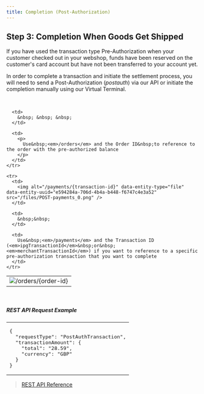 ```yaml
---
title: Completion (Post-Authorization)
---
```


## Step 3: Completion When Goods Get Shipped

If you have used the transaction type Pre-Authorization when your customer checked out in your webshop, funds have been reserved on the customer's card account but have not been transferred to your account yet.

In order to complete a transaction and initiate the settlement process, you will need to send a Post-Authorization (_postauth_) via our API or initiate the completion manually using our Virtual Terminal.

&nbsp;

<table>
  <tbody>
    <tr>
      <td>
        <img alt="/orders/{order-id}" data-align="left" data-entity-type="file" data-entity-uuid="e0a54d19-c669-477a-a300-23fd1e897dd0" src="/files/POST-orders.png" />
      </td>
      
      <td>
        &nbsp; &nbsp; &nbsp;
      </td>
      
      <td>
        <p>
          Use&nbsp;<em>/orders</em> and the Order ID&nbsp;to reference to the order with the pre-authorized balance
        </p>
      </td>
    </tr>
    
    <tr>
      <td>
        <img alt="/payments/{transaction-id}" data-entity-type="file" data-entity-uuid="e594284a-706d-4b4a-b448-f6747c4e3a52" src="/files/POST-payments_0.png" />
      </td>
      
      <td>
        &nbsp;&nbsp;
      </td>
      
      <td>
        Use&nbsp;<em>/payments</em> and the Transaction ID (<em>ipgTransactionId</em>&nbsp;or&nbsp;<em>merchantTransactionId</em>) if you want to reference to a specific pre-authorization transaction that you want to complete
      </td>
    </tr>
  </tbody>
</table>

&nbsp;

##### REST API Request Example

<table>
  <tbody>
    <tr>
      <td>
        <pre>
{
  "requestType": "PostAuthTransaction",
&nbsp; "transactionAmount": {
    "total": "28.59",
    "currency": "GBP"
  }
}</pre>
      </td>
    </tr>
  </tbody>
</table>

> [REST API Reference][1]&nbsp;

 [1]: https://docs.firstdata.com/org/gateway/docs/api
